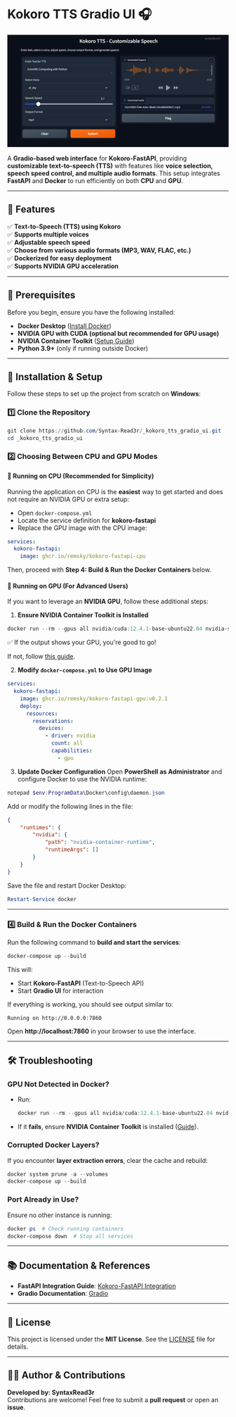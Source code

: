# Kokoro TTS Gradio UI 🎧

![Kokoro TTS Gradio UI](./assets/image.png)

A **Gradio-based web interface** for **Kokoro-FastAPI**, providing **customizable text-to-speech (TTS)** with features like **voice selection, speech speed control, and multiple audio formats**. This setup integrates **FastAPI** and **Docker** to run efficiently on both **CPU** and **GPU**.

---

## **🚀 Features**

✅ **Text-to-Speech (TTS) using Kokoro**  
✅ **Supports multiple voices**  
✅ **Adjustable speech speed**  
✅ **Choose from various audio formats (MP3, WAV, FLAC, etc.)**  
✅ **Dockerized for easy deployment**  
✅ **Supports NVIDIA GPU acceleration**

---

## **📌 Prerequisites**

Before you begin, ensure you have the following installed:

- **Docker Desktop** ([Install Docker](https://docs.docker.com/get-docker/))
- **NVIDIA GPU with CUDA (optional but recommended for GPU usage)**
- **NVIDIA Container Toolkit** ([Setup Guide](https://docs.nvidia.com/datacenter/cloud-native/container-toolkit/install-guide.html))
- **Python 3.9+** (only if running outside Docker)

---

## **💍 Installation & Setup**

Follow these steps to set up the project from scratch on **Windows**:

### **1️⃣ Clone the Repository**

```powershell
git clone https://github.com/Syntax-Read3r/_kokoro_tts_gradio_ui.git
cd _kokoro_tts_gradio_ui
```

### **2️⃣ Choosing Between CPU and GPU Modes**

#### **💪 Running on CPU (Recommended for Simplicity)**

Running the application on CPU is the **easiest** way to get started and does not require an NVIDIA GPU or extra setup:

- Open `docker-compose.yml`
- Locate the service definition for **kokoro-fastapi**
- Replace the GPU image with the CPU image:

```yaml
services:
  kokoro-fastapi:
    image: ghcr.io/remsky/kokoro-fastapi-cpu
```

Then, proceed with **Step 4: Build & Run the Docker Containers** below.

#### **🎯 Running on GPU (For Advanced Users)**

If you want to leverage an **NVIDIA GPU**, follow these additional steps:

1. **Ensure NVIDIA Container Toolkit is Installed**

```powershell
docker run --rm --gpus all nvidia/cuda:12.4.1-base-ubuntu22.04 nvidia-smi
```

✅ If the output shows your GPU, you're good to go!

If not, follow [this guide](https://docs.nvidia.com/datacenter/cloud-native/container-toolkit/install-guide.html).

2. **Modify `docker-compose.yml` to Use GPU Image**

```yaml
services:
  kokoro-fastapi:
    image: ghcr.io/remsky/kokoro-fastapi-gpu:v0.2.1
    deploy:
      resources:
        reservations:
          devices:
            - driver: nvidia
              count: all
              capabilities:
                - gpu
```

3. **Update Docker Configuration**
   Open **PowerShell as Administrator** and configure Docker to use the NVIDIA runtime:

```powershell
notepad $env:ProgramData\Docker\config\daemon.json
```

Add or modify the following lines in the file:

```json
{
	"runtimes": {
		"nvidia": {
			"path": "nvidia-container-runtime",
			"runtimeArgs": []
		}
	}
}
```

Save the file and restart Docker Desktop:

```powershell
Restart-Service docker
```

---

### **4️⃣ Build & Run the Docker Containers**

Run the following command to **build and start the services**:

```powershell
docker-compose up --build
```

This will:

- Start **Kokoro-FastAPI** (Text-to-Speech API)
- Start **Gradio UI** for interaction

If everything is working, you should see output similar to:

```
Running on http://0.0.0.0:7860
```

Open **http://localhost:7860** in your browser to use the interface.

---

## **🛠️ Troubleshooting**

### **GPU Not Detected in Docker?**

- Run:
  ```powershell
  docker run --rm --gpus all nvidia/cuda:12.4.1-base-ubuntu22.04 nvidia-smi
  ```
- If it **fails**, ensure **NVIDIA Container Toolkit** is installed ([Guide](https://docs.nvidia.com/datacenter/cloud-native/container-toolkit/install-guide.html)).

### **Corrupted Docker Layers?**

If you encounter **layer extraction errors**, clear the cache and rebuild:

```powershell
docker system prune -a --volumes
docker-compose up --build
```

### **Port Already in Use?**

Ensure no other instance is running:

```powershell
docker ps  # Check running containers
docker-compose down  # Stop all services
```

---

## **📚 Documentation & References**

- **FastAPI Integration Guide**: [Kokoro-FastAPI Integration](https://docs.openwebui.com/tutorials/text-to-speech/Kokoro-FastAPI-integration)
- **Gradio Documentation**: [Gradio](https://www.gradio.app/)

---

## **💜 License**

This project is licensed under the **MIT License**. See the [LICENSE](LICENSE) file for details.

---

## **👨‍💻 Author & Contributions**

**Developed by: SyntaxRead3r**  
Contributions are welcome! Feel free to submit a **pull request** or open an **issue**.
